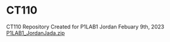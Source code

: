 # CT110
CT110 Repository
Created for P1LAB1
Jordan
Febuary 9th, 2023
[ P1LAB1_JordanJada.zip](https://github.com/JadaJordan1/CT110/files/10702949/P1LAB1_JordanJada.zip)
